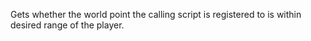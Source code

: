 Gets whether the world point the calling script is registered to is within desired range of the player.